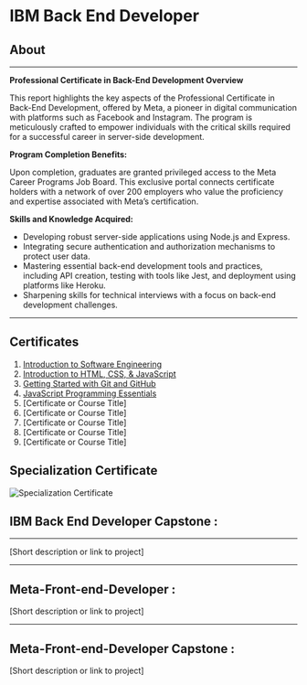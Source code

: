 # IBM Back End Developer

## About

---

**Professional Certificate in Back-End Development Overview**

This report highlights the key aspects of the Professional Certificate in Back-End Development, offered by Meta, a pioneer in digital communication with platforms such as Facebook and Instagram. The program is meticulously crafted to empower individuals with the critical skills required for a successful career in server-side development.

**Program Completion Benefits:**

Upon completion, graduates are granted privileged access to the Meta Career Programs Job Board. This exclusive portal connects certificate holders with a network of over 200 employers who value the proficiency and expertise associated with Meta’s certification.

**Skills and Knowledge Acquired:**

- Developing robust server-side applications using Node.js and Express.
- Integrating secure authentication and authorization mechanisms to protect user data.
- Mastering essential back-end development tools and practices, including API creation, testing with tools like Jest, and deployment using platforms like Heroku.
- Sharpening skills for technical interviews with a focus on back-end development challenges.

---

## Certificates

1. [Introduction to Software Engineering](https://coursera.org/share/b79ba831134bbef23c36768ca071b9d4)
2. [Introduction to HTML, CSS, & JavaScript]()
3. [Getting Started with Git and GitHub]()
4. [JavaScript Programming Essentials]()
5. [Certificate or Course Title]
6. [Certificate or Course Title]
7. [Certificate or Course Title]
8. [Certificate or Course Title]
9. [Certificate or Course Title]

## Specialization Certificate

![Specialization Certificate](link-to-certificate-image)

## IBM Back End Developer Capstone :

---

[Short description or link to project]

---
## Meta-Front-end-Developer :

[Short description or link to project]

---
## Meta-Front-end-Developer Capstone :

[Short description or link to project]